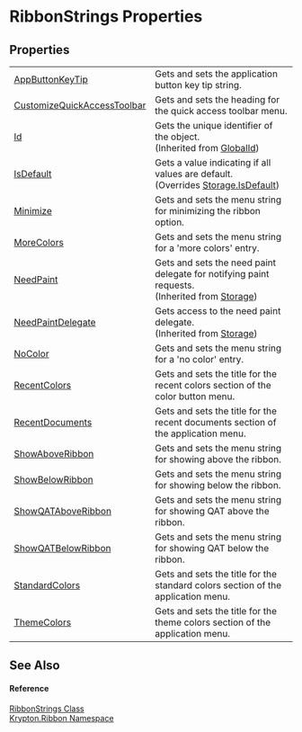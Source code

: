 # RibbonStrings Properties




## Properties
<table>
<tr>
<td><a href="fe00c884-2056-68e8-57b1-042bcd022143.md">AppButtonKeyTip</a></td>
<td>Gets and sets the application button key tip string.</td></tr>
<tr>
<td><a href="8ba519a6-5338-f6e0-a132-028e324fb0c4.md">CustomizeQuickAccessToolbar</a></td>
<td>Gets and sets the heading for the quick access toolbar menu.</td></tr>
<tr>
<td><a href="71a6846f-bfb6-fb58-b361-6b43ae0583a8.md">Id</a></td>
<td>Gets the unique identifier of the object.<br />(Inherited from <a href="9ef2ca3a-e03e-8927-105a-2f9a6fbdf849.md">GlobalId</a>)</td></tr>
<tr>
<td><a href="e1337fb2-2e0c-dcbc-003c-fce0ca8c808d.md">IsDefault</a></td>
<td>Gets a value indicating if all values are default.<br />(Overrides <a href="bbc0e831-9474-3bce-65dc-0625d793d8c1.md">Storage.IsDefault</a>)</td></tr>
<tr>
<td><a href="05fd0900-aa3d-0538-3ce0-c66e9964156e.md">Minimize</a></td>
<td>Gets and sets the menu string for minimizing the ribbon option.</td></tr>
<tr>
<td><a href="9d394d5d-ae33-b78c-7775-cd516424a381.md">MoreColors</a></td>
<td>Gets and sets the menu string for a 'more colors' entry.</td></tr>
<tr>
<td><a href="097a0f47-e60c-4bf7-802c-8391c6d8feff.md">NeedPaint</a></td>
<td>Gets and sets the need paint delegate for notifying paint requests.<br />(Inherited from <a href="8406cf55-79a3-e579-4094-be084e489431.md">Storage</a>)</td></tr>
<tr>
<td><a href="879ca7f2-32c5-8581-44f2-c7aee6491db2.md">NeedPaintDelegate</a></td>
<td>Gets access to the need paint delegate.<br />(Inherited from <a href="8406cf55-79a3-e579-4094-be084e489431.md">Storage</a>)</td></tr>
<tr>
<td><a href="50ab3ff3-f13c-1c0e-7da2-4138f1ccc8ed.md">NoColor</a></td>
<td>Gets and sets the menu string for a 'no color' entry.</td></tr>
<tr>
<td><a href="09018867-0983-d3ec-3c46-538982dc3624.md">RecentColors</a></td>
<td>Gets and sets the title for the recent colors section of the color button menu.</td></tr>
<tr>
<td><a href="e85de740-fd72-1329-d7fc-9440d1bbc890.md">RecentDocuments</a></td>
<td>Gets and sets the title for the recent documents section of the application menu.</td></tr>
<tr>
<td><a href="39073a5b-f9cd-dfc7-6aae-228dae9d60f2.md">ShowAboveRibbon</a></td>
<td>Gets and sets the menu string for showing above the ribbon.</td></tr>
<tr>
<td><a href="0effbdc5-43df-31e2-06d8-9a5edc08fe57.md">ShowBelowRibbon</a></td>
<td>Gets and sets the menu string for showing below the ribbon.</td></tr>
<tr>
<td><a href="7b8dd629-038c-760e-6e1e-520681e3f8c5.md">ShowQATAboveRibbon</a></td>
<td>Gets and sets the menu string for showing QAT above the ribbon.</td></tr>
<tr>
<td><a href="559fd9ae-7a20-2b93-150c-3a7e5f19ceea.md">ShowQATBelowRibbon</a></td>
<td>Gets and sets the menu string for showing QAT below the ribbon.</td></tr>
<tr>
<td><a href="a4678bdf-f355-e925-d0e1-663ff2b5e2fd.md">StandardColors</a></td>
<td>Gets and sets the title for the standard colors section of the application menu.</td></tr>
<tr>
<td><a href="7628c88b-592b-f68c-3382-8d55e79f58f1.md">ThemeColors</a></td>
<td>Gets and sets the title for the theme colors section of the application menu.</td></tr>
</table>

## See Also


#### Reference
<a href="aa619ff8-e45c-a952-2ba6-15aed8f63654.md">RibbonStrings Class</a>  
<a href="1e9bc734-cff9-e9b8-f013-94cdac669794.md">Krypton.Ribbon Namespace</a>  
